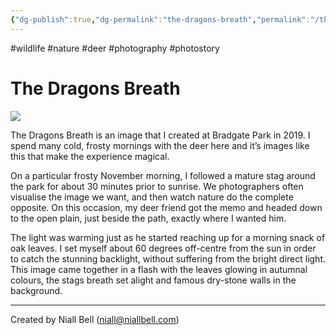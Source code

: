 ```yaml
---
{"dg-publish":true,"dg-permalink":"the-dragons-breath","permalink":"/the-dragons-breath/","title":"The Dragons Breath","tags":["wildlife","nature","deer","photography","photostory"],"noteIcon":"2","created":"2024-04-17T11:53:47.239+01:00","updated":"2024-04-17T12:15:00.770+01:00"}
---
```


#wildlife #nature #deer #photography #photostory
# The Dragons Breath

![](https://i.imgur.com/8bzvnWQ.png)

The Dragons Breath is an image that I created at Bradgate Park in 2019. I spend many cold, frosty mornings with the deer here and it’s images like this that make the experience magical.

On a particular frosty November morning, I followed a mature stag around the park for about 30 minutes prior to sunrise. We photographers often visualise the image we want, and then watch nature do the complete opposite. On this occasion, my deer friend got the memo and headed down to the open plain, just beside the path, exactly where I wanted him.

The light was warming just as he started reaching up for a morning snack of oak leaves. I set myself about 60 degrees off-centre from the sun in order to catch the stunning backlight, without suffering from the bright direct light. This image came together in a flash with the leaves glowing in autumnal colours, the stags breath set alight and famous dry-stone walls in the background.

---
Created by Niall Bell (niall@niallbell.com)